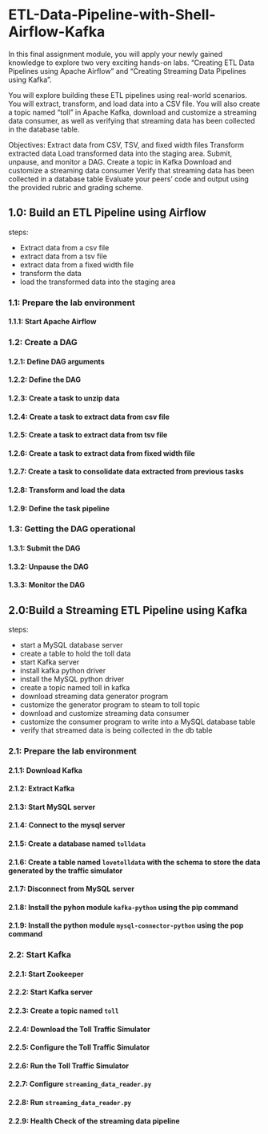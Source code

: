# ETL-Data-Pipeline-with-Shell-Airflow-Kafka

In this final assignment module, you will apply your newly gained knowledge to explore two very exciting hands-on labs. “Creating ETL Data Pipelines using Apache Airflow” and “Creating Streaming Data Pipelines using Kafka”. 

You will explore building these ETL pipelines using real-world scenarios. You will extract, transform, and load data into a CSV file. You will also create a topic named “toll” in Apache Kafka, download and customize a streaming data consumer, as well as verifying that streaming data has been collected in the database table.

Objectives:
Extract data from CSV, TSV, and fixed width files
Transform extracted data
Load transformed data into the staging area.
Submit, unpause, and monitor a DAG.
Create a topic in Kafka
Download and customize a streaming data consumer
Verify that streaming data has been collected in a database table
Evaluate your peers’ code and output using the provided rubric and grading scheme.

## 1.0: Build an ETL Pipeline using Airflow 

steps:
- Extract data from a csv file 
- extract data from a tsv file 
- extract data from a fixed width file 
- transform the data 
- load the transformed data into the staging area

### 1.1: Prepare the lab environment 
#### 1.1.1: Start Apache Airflow

### 1.2: Create a DAG
#### 1.2.1: Define DAG arguments
#### 1.2.2: Define the DAG 
#### 1.2.3: Create a task to unzip data 
#### 1.2.4: Create a task to extract data from csv file 
#### 1.2.5: Create a task to extract data from tsv file 
#### 1.2.6: Create a task to extract data from fixed width file 
#### 1.2.7: Create a task to consolidate data extracted from previous tasks
#### 1.2.8: Transform and load the data 
#### 1.2.9: Define the task pipeline 

### 1.3: Getting the DAG operational 
#### 1.3.1: Submit the DAG 
#### 1.3.2: Unpause the DAG
#### 1.3.3: Monitor the DAG 

##

## 2.0:Build a Streaming ETL Pipeline using Kafka 

steps:
- start a MySQL database server
- create a table to hold the toll data 
- start Kafka server 
- install kafka python driver 
- install the MySQL python driver 
- create a topic named toll in kafka 
- download streaming data generator program 
- customize the generator program to steam to toll topic 
- download and customize streaming data consumer 
- customize the consumer program to write into a MySQL database table 
- verify that streamed data is being collected in the db table

### 2.1: Prepare the lab environment 
#### 2.1.1: Download Kafka 
#### 2.1.2: Extract Kafka 
#### 2.1.3: Start MySQL server 
#### 2.1.4: Connect to the mysql server 
#### 2.1.5: Create a database named ```tolldata```
#### 2.1.6: Create a table named ```lovetolldata``` with the schema to store the data generated by the traffic simulator
#### 2.1.7: Disconnect from MySQL server 
#### 2.1.8: Install the pyhon module ```kafka-python``` using the pip command 
#### 2.1.9: Install the python module ```mysql-connector-python``` using the pop command


### 2.2: Start Kafka
#### 2.2.1: Start Zookeeper
#### 2.2.2: Start Kafka server 
#### 2.2.3: Create a topic named ```toll```
#### 2.2.4: Download the Toll Traffic Simulator 
#### 2.2.5: Configure the Toll Traffic Simulator 
#### 2.2.6: Run the Toll Traffic Simulator 
#### 2.2.7: Configure ```streaming_data_reader.py```
#### 2.2.8: Run ```streaming_data_reader.py```
#### 2.2.9: Health Check of the streaming data pipeline
